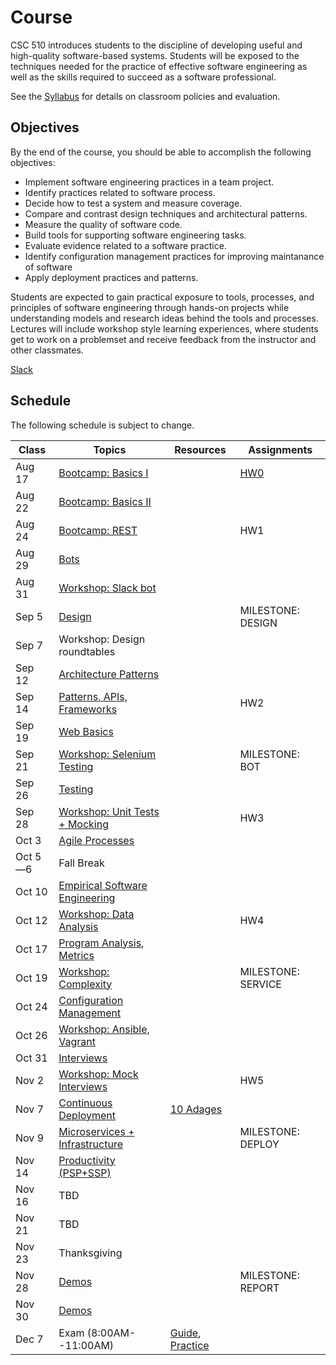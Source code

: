 # Course

CSC 510 introduces students to the discipline of developing useful and high-quality software-based systems. Students will be exposed to the techniques needed for the practice of effective software engineering as well as the skills required to succeed as a software professional. 

See the [Syllabus](https://github.com/CSC-510/Course/blob/master/Syllabus.md) for details on classroom policies and evaluation.

## Objectives

By the end of the course, you should be able to accomplish the following objectives:

* Implement software engineering practices in a team project.
* Identify practices related to software process.
* Decide how to test a system and measure coverage.
* Compare and contrast design techniques and architectural patterns.
* Measure the quality of software code.
* Build tools for supporting software engineering tasks.
* Evaluate evidence related to a software practice.
* Identify configuration management practices for improving maintanance of software
* Apply deployment practices and patterns.

Students are expected to gain practical exposure to tools, processes, and principles of software engineering through hands-on projects while understanding models and research ideas behind the tools and processes.  Lectures will include workshop style learning experiences, where students get to work on a problemset and receive feedback from the instructor and other classmates.

[Slack](http://csc510-fall16.slack.com)

## Schedule

The following schedule is subject to change.

| Class    | Topics                           |  Resources | Assignments       |
|----------|----------------------------------|------------| ----------------  |
| Aug 17   | [Bootcamp: Basics I](https://github.com/REU-SOS/EngineeringBasics)  | | [HW0](https://github.com/CSC-510/Course/blob/master/HW/HW0.md) |
| Aug 22   | [Bootcamp: Basics II](https://github.com/REU-SOS/EngineeringBasics)  |            |                   |
| Aug 24   | [Bootcamp: REST](https://github.com/CSC-510/REST-SELENIUM) | |HW1   |
| Aug 29   | [Bots](https://docs.google.com/presentation/d/1JClXhqNX8ufzmxoDpVPCLRDlqu4tUkvbJgwYICw70kM/edit)                             |            |                   |
| Aug 31   | [Workshop: Slack bot](https://github.com/CSC-510/SlackBot)              |            |                   |
| Sep  5   | [Design](https://docs.google.com/presentation/d/1FCjm3WC7_1v0GcSSKIO_kedgEQinSNctF5Jzi8B_AnQ/edit#slide=id.p)                           |            | MILESTONE: DESIGN |
| Sep  7   | Workshop: Design roundtables     |            |                   |
| Sep 12   | [Architecture Patterns](https://docs.google.com/presentation/d/1D0aPLORphqV4afYeoRnMP-EflsNPhn6X_U-rPe-eZwM/edit#slide=id.g135f76a147_2_14)                    |            |                   |
| Sep 14   | [Patterns, APIs, Frameworks](https://docs.google.com/presentation/d/1tWY1HG8NQT568LxDGo6nDw2HHlRh_F2oaB-pD4UYh7E/edit#slide=id.p)       |            | HW2|
| Sep 19   | [Web Basics](https://docs.google.com/presentation/d/1fVB_Yao_FB3RUbQlqyQeLnILmzwKpHnG4cA9Tv6K330/edit#slide=id.g172d8d50d2_0_137)                       |            |                   |
| Sep 21   | [Workshop: Selenium Testing](https://github.com/CSC-510/REST-SELENIUM/blob/master/README.md#data-collection)       |            | MILESTONE: BOT |
| Sep 26   | [Testing](https://docs.google.com/presentation/d/1TzanyFc0eJB50BRDFmX72PDkSkWzEuFSpyZN6MYL0ZE/edit#slide=id.g136d0b57a3_0_51)                          |            |                   |
| Sep 28   | [Workshop: Unit Tests + Mocking](https://github.com/CSC-510/Mocking)   |            | HW3              |
| Oct  3   | [Agile Processes](http://tiny.cc/AgileProcesses)                         |            |                   |
| Oct 5&mdash;6| Fall Break                       |            |                   |
| Oct 10   | [Empirical Software Engineering](https://docs.google.com/presentation/d/1WtYKlr1X7H9-pnwXNODwzVZRfF9RRoaxezyhlSmxeME/edit)      |            |                   |
| Oct 12   | [Workshop: Data Analysis](https://github.com/CSC-510/Course/blob/master/DataWorkshop.md)    |            | HW4               |
| Oct 17   | [Program Analysis, Metrics](https://docs.google.com/presentation/d/1JN4v_bkCXhG3S4kOULFETgiwyAmq0b_ZJ8cxcPyte2Y/edit#slide=id.p)   |            |                   |
| Oct 19   | [Workshop: Complexity](https://github.com/CSC-510/Complexity)      |            |MILESTONE: SERVICE|            
| Oct 24  |  [Configuration Management](https://docs.google.com/presentation/d/1W7z37igOpAIjCTDLPaCvVmGtRRSweGOwLKWS6KycGTs/edit#slide=id.p)                   |            |   |
| Oct 26  |  [Workshop: Ansible, Vagrant](https://github.com/CSC-510/Course/blob/master/Materials/CM.md)       |            |                   |
| Oct 31  | [Interviews](https://github.com/CSC-510/Course/blob/master/Materials/techinterviews_csc510.pdf)         |            |                   |
| Nov 2   | [Workshop: Mock Interviews](https://github.com/CSC-510/Course/blob/master/Interviews.md)       |            | HW5|
| Nov 7   | [Continuous Deployment](https://docs.google.com/presentation/d/1hSdoi5pVIBUgISOuPTCx7a_Z4ZrGTHN0ofrMeVcRgSk/edit#slide=id.g13a5922147_0_143)             | [10 Adages](https://github.com/CSC-DevOps/Course/blob/master/Readings/AdagesI.pdf)           |                   |
| Nov 9   | [Microservices + Infrastructure](https://docs.google.com/presentation/d/16q-byGBaz6Gtgf7dsnVPWmkoAW6w3LtmeEThVGNpv1Q/edit#slide=id.p)   |            | MILESTONE: DEPLOY |
| Nov 14   | [Productivity (PSP+SSP)](https://docs.google.com/presentation/d/1xOcZWB1_Swk-6j_i37WbxXIFY0kTtaQ3ctiP5p2pp1M/edit#slide=id.g13c62e42db_0_0)                   |            |                   |
| Nov 16   |  TBD                |            |                   |
| Nov 21   | TBD                |            |                   |
| Nov 23   | Thanksgiving                     |            |                   |
| Nov 28   | [Demos](https://docs.google.com/spreadsheets/d/1yaO-1RPo7TGf_uWM6XQcmmfXRh4vfa_tjBxTf0IBtxc/edit#gid=0)          |            | MILESTONE: REPORT |
| Nov 30   | [Demos](https://docs.google.com/spreadsheets/d/1yaO-1RPo7TGf_uWM6XQcmmfXRh4vfa_tjBxTf0IBtxc/edit#gid=0)                            |            |                   |
| Dec 7   | Exam (8:00AM--11:00AM)           |  [Guide](FinalReviewGuide.md), [Practice](FinalReview.md)  |


            

 

   

  


